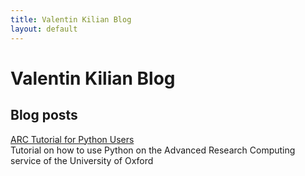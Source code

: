 ```yaml
---
title: Valentin Kilian Blog
layout: default
---
```


# Valentin Kilian Blog

## Blog posts

[ARC Tutorial for Python Users](./posts/ARC_Python_tutorial.md)  
Tutorial on how to use Python on the Advanced Research Computing service of the University of Oxford